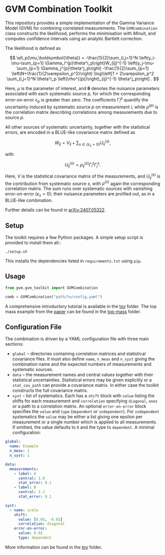 # GVM Combination Toolkit

This repository provides a simple implementation of the Gamma Variance Model (GVM) for
combining correlated measurements. The `GVMCombination` class constructs the likelihood,
performs the minimisation with *Minuit*, and computes confidence intervals using an
analytic Bartlett correction.

The likelihood is defined as

$$
\ell_p(\mu,\boldsymbol{\theta}) = -\frac{1}{2}\sum_{i,j=1}^N
\left(y_i-\mu-\sum_{p=1} \Gamma_i^{p}\theta^i_p\right)W_{ij}^{-1}
\left(y_j-\mu-\sum_{p=1} \Gamma_j^{p}\theta^j_p\right)
-\frac{1}{2}\sum_{p=1} \left(N+\frac{1}{2\varepsilon_p^2}\right)
\log\\left[1 + 2\varepsilon_p^2 \sum_{i,j=1}^N \theta^i_p
\left(\rho^{(p)}\right)_{ij}^{-1} \theta^j_p\right] .
$$

Here, $\mu$ is the parameter of interest, and $\boldsymbol{\theta}$ denotes the nuisance
parameters associated with each systematic source $p$, for which the corresponding
error-on-error $\varepsilon_p$ is greater than zero. The coefficients $\Gamma_i^{p}$ quantify 
the uncertainty induced by systematic source $p$ on measurement $i$, while $\rho^{(p)}$ is 
the correlation matrix describing correlations among measurements due to source $p$.

All other sources of systematic uncertainty, together with the statistical errors,
are encoded in a BLUE-like covariance matrix defined as

$$
W_{ij}=V_{ij}+ \sum_{s\in\{\varepsilon_s=0\}} U_{ij}^{(s)} ,
$$

with

$$
U_{ij}^{(s)}=\rho^{(s)}_{ij}\Gamma_i^{s}\Gamma_j^{s}.
$$

Here, $V$ is the statistical covariance matrix of the measurements,
and $U^{(s)}_{ij}$ is the contribution from systematic source $s$, with
$\rho^{(s)}$ again the corresponding correlation matrix. The sum runs over
systematic sources with vanishing error-on-error $(\varepsilon_s = 0)$; their
nuisance parameters are profiled out, as in a BLUE-like combination.

Further details can be found in [arXiv:2407.05322](https://arxiv.org/abs/2407.05322).


## Setup

The toolkit requires a few Python packages.  A simple setup script is
provided to install them all::

    ./setup.sh

This installs the dependencies listed in ``requirements.txt`` using
``pip``.

## Usage

```python
from gvm.gvm_toolkit import GVMCombination

comb = GVMCombination("path/to/config.yaml")
```

A comprehensive introductory tutorial is available in the [toy](tutorials/toy) folder. The top mass example from the [paper](https://arxiv.org/abs/2407.05322) can be found in the [top-mass](tutorials/top-mass) folder.

## Configuration File

The combination is driven by a YAML configuration file with three main
sections:

* ``global`` – directories containing correlation matrices and statistical
  covariance files.  It must also define ``name``, ``n_meas`` and ``n_syst``
  giving the combination name and the expected numbers of measurements and
  systematic sources.
* ``data`` – the measurement names and central values together with their
  statistical uncertainties.  Statistical errors may be given explicitly or a
  ``stat_cov_path`` can provide a covariance matrix.  In either case the
  toolkit constructs the full covariance matrix.
* ``syst`` – list of systematics. Each has a ``shift`` block with ``value``
  listing the shifts for each measurement and ``correlation`` specifying
  ``diagonal``, ``ones`` or a path to a correlation matrix. An optional
  ``error-on-error`` block specifies the ``value`` and ``type``
  (``dependent`` or ``independent``). For ``independent`` systematics the
  ``value`` may be either a list giving one epsilon per measurement or a
  single number which is applied to all measurements. If omitted, the value
  defaults to ``0`` and the type to ``dependent``.
A minimal configuration:

```yaml
global:
  name: Example
  n_meas: 2
  n_syst: 1

data:
  measurements:
    - label: A
      central: 1.0
      stat_error: 0.1
    - label: B
      central: 1.2
      stat_error: 0.1

syst:
  - name: scale
    shift:
      value: [0.05, -0.02]
      correlation: diagonal
    error-on-error:
      value: 0.02
      type: dependent
```

More information can be found in the [toy](tutorials/toy) folder.
